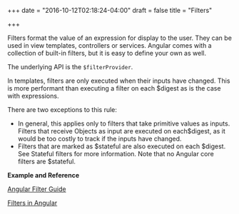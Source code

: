 +++
date = "2016-10-12T02:18:24-04:00"
draft = false
title = "Filters"

+++

Filters format the value of an expression for display to the user. They can be used in view templates, controllers or services. Angular comes with a collection of built-in filters, but it is easy to define your own as well.

The underlying API is the `$filterProvider`.

In templates, filters are only executed when their inputs have changed. This is more performant than executing a filter on each $digest as is the case with expressions.

There are two exceptions to this rule:

   * In general, this applies only to filters that take primitive values as inputs. Filters that receive Objects as input are executed on each$digest, as it would be too costly to track if the inputs have changed.
   * Filters that are marked as $stateful are also executed on each $digest. See Stateful filters for more information. Note that no Angular core filters are $stateful.

<b>Example and Reference</b>

[Angular Filter Guide](https://docs.angularjs.org/guide/filter)

[Filters in Angular](http://www.w3schools.com/angular/angular_filters.asp)
